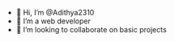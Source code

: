 - 👋 Hi, I’m @Adithya2310
- 👀 I’m a web developer
- 💞️ I’m looking to collaborate on basic projects

<!---
Adithya2310/Adithya2310 is a ✨ special ✨ repository because its `README.md` (this file) appears on your GitHub profile.
You can click the Preview link to take a look at your changes.
--->
